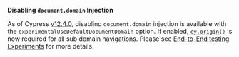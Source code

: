 <Alert type="warning">

<strong class="alert-header"><Icon name="exclamation-triangle"></Icon> Disabling
`document.domain` Injection</strong>

As of Cypress [v12.4.0](https://on.cypress.io/changelog#12-4-0), disabling
`document.domain` injection is available with the
`experimentalUseDefaultDocumentDomain` option. If enabled,
[`cy.origin()`](/api/commands/origin) is now required for all sub domain
navigations. Please see
[End-to-End testing Experiments](/guides/references/experiments#End-to-End-Testing)
for more details.

</Alert>
